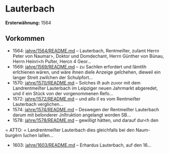 # Lauterbach

**Ersterwähnung:** 1564

## Vorkommen
- 1564: [jahre/1564/README.md](../jahre/1564/README.md) – Lauterbach, Rentmeiſter, zuſamt Herrn
Peter von Naumar>, Doktor und Domdechant, Herrn
Günther von Bünau, Herrn Heinri<h Puſter, Hercn 4
Geor...
- 1569: [jahre/1569/README.md](../jahre/1569/README.md) – zu Sachſen erfordert und ſämtlih erſchienen wären,
und wäre ihnen dieſe Anzeige geſchehen, dieweil ein
langer Streit zwiſchen der Schulpfort...
- 1570: [jahre/1570/README.md](../jahre/1570/README.md) – Solches
iſt auh zuvor mit dem Landrentmeiſter Lauterbach im
Leipziger neuen Jahrmarkt abgeredet, und iſ ein Stück
von der vorgenommenen Refo...
- 1572: [jahre/1572/README.md](../jahre/1572/README.md) – und
alſo iſ es vom Rentmeiſter Lauterbach verglichen...
- 1574: [jahre/1574/README.md](../jahre/1574/README.md) – Deswegen der
Rentmeiſter Lauterbach darum mit beſonderer Jnſtruktion
angelangt worden SB...
- 1578: [jahre/1578/README.md](../jahre/1578/README.md) – gewilligt hätten, und darauf dur<h den


= ATTO: =
Landrentmeiſter Lauterbach dies gleichfalls bei den Naum-
burgèrn ſuchen laſſen...
- 1603: [jahre/1603/README.md](../jahre/1603/README.md) – Erhardus Lauterbach, auf den 16...
